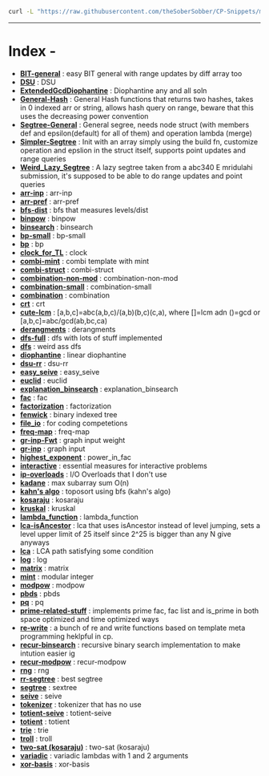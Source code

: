 ```bash
curl -L "https://raw.githubusercontent.com/theSoberSobber/CP-Snippets/main/snippets.json" > snippets.json
```
---
# Index - 


- **[BIT-general](https://github.com/theSoberSobber/CP-Snippets/blob/main/snippets.json#L2)** : easy BIT general with range updates by diff array too 
- **[DSU](https://github.com/theSoberSobber/CP-Snippets/blob/main/snippets.json#L74)** : DSU 
- **[ExtendedGcdDiophantine](https://github.com/theSoberSobber/CP-Snippets/blob/main/snippets.json#L109)** : Diophantine any and all soln 
- **[General-Hash](https://github.com/theSoberSobber/CP-Snippets/blob/main/snippets.json#L231)** : General Hash functions that returns two hashes, takes in 0 indexed arr or string, allows hash query on range, beware that this uses the decreasing power convention 
- **[Segtree-General](https://github.com/theSoberSobber/CP-Snippets/blob/main/snippets.json#L306)** : General segree, needs node struct (with members def and epsilon(default) for all of them) and operation lambda (merge) 
- **[Simpler-Segtree](https://github.com/theSoberSobber/CP-Snippets/blob/main/snippets.json#L383)** : Init with an array simply using the build fn, customize operation and epslion in the struct itself, supports point updates and range queries 
- **[Weird_Lazy_Segtree](https://github.com/theSoberSobber/CP-Snippets/blob/main/snippets.json#L437)** : A lazy segtree taken from a abc340 E mridulahi submission, it's supposed to be able to do range updates and point queries 
- **[arr-inp](https://github.com/theSoberSobber/CP-Snippets/blob/main/snippets.json#L586)** : arr-inp 
- **[arr-pref](https://github.com/theSoberSobber/CP-Snippets/blob/main/snippets.json#L594)** : arr-pref 
- **[bfs-dist](https://github.com/theSoberSobber/CP-Snippets/blob/main/snippets.json#L602)** : bfs that measures levels/dist 
- **[binpow](https://github.com/theSoberSobber/CP-Snippets/blob/main/snippets.json#L621)** : binpow 
- **[binsearch](https://github.com/theSoberSobber/CP-Snippets/blob/main/snippets.json#L636)** : binsearch 
- **[bp-small](https://github.com/theSoberSobber/CP-Snippets/blob/main/snippets.json#L657)** : bp-small 
- **[bp](https://github.com/theSoberSobber/CP-Snippets/blob/main/snippets.json#L702)** : bp 
- **[clock_for_TL](https://github.com/theSoberSobber/CP-Snippets/blob/main/snippets.json#L780)** : clock 
- **[combi-mint](https://github.com/theSoberSobber/CP-Snippets/blob/main/snippets.json#L792)** : combi template with mint 
- **[combi-struct](https://github.com/theSoberSobber/CP-Snippets/blob/main/snippets.json#L868)** : combi-struct 
- **[combination-non-mod](https://github.com/theSoberSobber/CP-Snippets/blob/main/snippets.json#L919)** : combination-non-mod 
- **[combination-small](https://github.com/theSoberSobber/CP-Snippets/blob/main/snippets.json#L936)** : combination-small 
- **[combination](https://github.com/theSoberSobber/CP-Snippets/blob/main/snippets.json#L952)** : combination 
- **[crt](https://github.com/theSoberSobber/CP-Snippets/blob/main/snippets.json#L965)** : crt 
- **[cute-lcm](https://github.com/theSoberSobber/CP-Snippets/blob/main/snippets.json#L989)** : [a,b,c]=abc(a,b,c)/(a,b)(b,c)(c,a), where []=lcm adn ()=gcd or [a,b,c]=abc/gcd(ab,bc,ca) 
- **[derangments](https://github.com/theSoberSobber/CP-Snippets/blob/main/snippets.json#L999)** : derangments 
- **[dfs-full](https://github.com/theSoberSobber/CP-Snippets/blob/main/snippets.json#L1012)** : dfs with lots of stuff implemented 
- **[dfs](https://github.com/theSoberSobber/CP-Snippets/blob/main/snippets.json#L1042)** : weird ass dfs 
- **[diophantine](https://github.com/theSoberSobber/CP-Snippets/blob/main/snippets.json#L1062)** : linear diophantine 
- **[dsu-rr](https://github.com/theSoberSobber/CP-Snippets/blob/main/snippets.json#L1138)** : dsu-rr 
- **[easy_seive](https://github.com/theSoberSobber/CP-Snippets/blob/main/snippets.json#L1177)** : easy_seive 
- **[euclid](https://github.com/theSoberSobber/CP-Snippets/blob/main/snippets.json#L1196)** : euclid 
- **[explanation_binsearch](https://github.com/theSoberSobber/CP-Snippets/blob/main/snippets.json#L1221)** : explanation_binsearch 
- **[fac](https://github.com/theSoberSobber/CP-Snippets/blob/main/snippets.json#L1256)** : fac 
- **[factorization](https://github.com/theSoberSobber/CP-Snippets/blob/main/snippets.json#L1270)** : factorization 
- **[fenwick](https://github.com/theSoberSobber/CP-Snippets/blob/main/snippets.json#L1300)** : binary indexed tree 
- **[file_io](https://github.com/theSoberSobber/CP-Snippets/blob/main/snippets.json#L1340)** : for coding competetions 
- **[freq-map](https://github.com/theSoberSobber/CP-Snippets/blob/main/snippets.json#L1350)** : freq-map 
- **[gr-inp-Fwt](https://github.com/theSoberSobber/CP-Snippets/blob/main/snippets.json#L1361)** : graph input weight 
- **[gr-inp](https://github.com/theSoberSobber/CP-Snippets/blob/main/snippets.json#L1374)** : graph input 
- **[highest_exponent](https://github.com/theSoberSobber/CP-Snippets/blob/main/snippets.json#L1387)** : power_in_fac 
- **[interactive](https://github.com/theSoberSobber/CP-Snippets/blob/main/snippets.json#L1402)** : essential measures for interactive problems 
- **[ip-overloads](https://github.com/theSoberSobber/CP-Snippets/blob/main/snippets.json#L1427)** : I/O Overloads that I don't use 
- **[kadane](https://github.com/theSoberSobber/CP-Snippets/blob/main/snippets.json#L1444)** : max subarray sum O(n) 
- **[kahn's algo](https://github.com/theSoberSobber/CP-Snippets/blob/main/snippets.json#L1460)** : toposort using bfs (kahn's algo) 
- **[kosaraju](https://github.com/theSoberSobber/CP-Snippets/blob/main/snippets.json#L1482)** : kosaraju 
- **[kruskal](https://github.com/theSoberSobber/CP-Snippets/blob/main/snippets.json#L1562)** : kruskal 
- **[lambda_function](https://github.com/theSoberSobber/CP-Snippets/blob/main/snippets.json#L1583)** : lambda_function 
- **[lca-isAncestor](https://github.com/theSoberSobber/CP-Snippets/blob/main/snippets.json#L1592)** : lca that uses isAncestor instead of level jumping, sets a level upper limit of 25 itself since 2^25 is bigger than any N give anyways 
- **[lca](https://github.com/theSoberSobber/CP-Snippets/blob/main/snippets.json#L1643)** : LCA path satisfying some condition 
- **[log](https://github.com/theSoberSobber/CP-Snippets/blob/main/snippets.json#L1704)** : log 
- **[matrix](https://github.com/theSoberSobber/CP-Snippets/blob/main/snippets.json#L1735)** : matrix 
- **[mint](https://github.com/theSoberSobber/CP-Snippets/blob/main/snippets.json#L1786)** : modular integer 
- **[modpow](https://github.com/theSoberSobber/CP-Snippets/blob/main/snippets.json#L1845)** : modpow 
- **[pbds](https://github.com/theSoberSobber/CP-Snippets/blob/main/snippets.json#L1861)** : pbds 
- **[pq](https://github.com/theSoberSobber/CP-Snippets/blob/main/snippets.json#L1876)** : pq 
- **[prime-related-stuff](https://github.com/theSoberSobber/CP-Snippets/blob/main/snippets.json#L1884)** : implements prime fac, fac list and is_prime in both space optimized and time optimized ways 
- **[re-write](https://github.com/theSoberSobber/CP-Snippets/blob/main/snippets.json#L2075)** : a bunch of re and write functions based on template meta programming heklpful in cp. 
- **[recur-binsearch](https://github.com/theSoberSobber/CP-Snippets/blob/main/snippets.json#L2097)** : recursive binary search implementation to make intution easier ig 
- **[recur-modpow](https://github.com/theSoberSobber/CP-Snippets/blob/main/snippets.json#L2114)** : recur-modpow 
- **[rng](https://github.com/theSoberSobber/CP-Snippets/blob/main/snippets.json#L2130)** : rng 
- **[rr-segtree](https://github.com/theSoberSobber/CP-Snippets/blob/main/snippets.json#L2139)** : best segtree 
- **[segtree](https://github.com/theSoberSobber/CP-Snippets/blob/main/snippets.json#L2283)** : sextree 
- **[seive](https://github.com/theSoberSobber/CP-Snippets/blob/main/snippets.json#L2397)** : seive 
- **[tokenizer](https://github.com/theSoberSobber/CP-Snippets/blob/main/snippets.json#L2415)** : tokenizer that has no use 
- **[totient-seive](https://github.com/theSoberSobber/CP-Snippets/blob/main/snippets.json#L2422)** : totient-seive 
- **[totient](https://github.com/theSoberSobber/CP-Snippets/blob/main/snippets.json#L2436)** : totient 
- **[trie](https://github.com/theSoberSobber/CP-Snippets/blob/main/snippets.json#L2456)** : trie 
- **[troll](https://github.com/theSoberSobber/CP-Snippets/blob/main/snippets.json#L2492)** : troll 
- **[two-sat (kosaraju)](https://github.com/theSoberSobber/CP-Snippets/blob/main/snippets.json#L2502)** : two-sat (kosaraju) 
- **[variadic](https://github.com/theSoberSobber/CP-Snippets/blob/main/snippets.json#L2639)** : variadic lambdas with 1 and 2 arguments 
- **[xor-basis](https://github.com/theSoberSobber/CP-Snippets/blob/main/snippets.json#L2648)** : xor-basis 